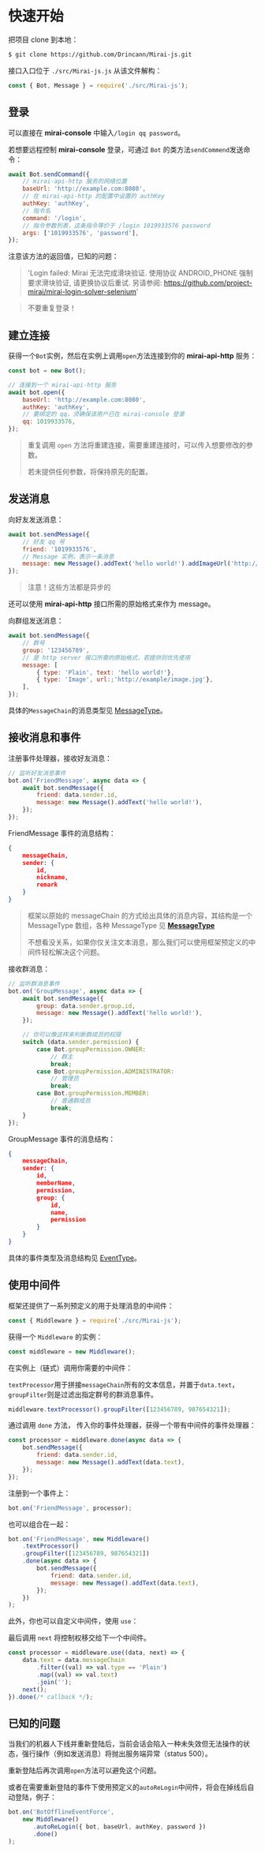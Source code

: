 # 快速开始

把项目 clone 到本地：

```bash
$ git clone https://github.com/Drincann/Mirai-js.git
```

接口入口位于 `./src/Mirai-js.js` 从该文件解构：

```js
const { Bot, Message } = require('./src/Mirai-js');
```



## 登录

可以直接在 **mirai-console** 中输入`/login qq password`。

若想要远程控制 **mirai-console** 登录，可通过 `Bot` 的类方法`sendCommend`发送命令：

```js
await Bot.sendCommand({
    // mirai-api-http 服务的网络位置
    baseUrl: 'http://example.com:8080',
    // 在 mirai-api-http 的配置中设置的 authKey
    authKey: 'authKey',
    // 指令名
    command: '/login',
    // 指令参数列表，这条指令等价于 /login 1019933576 password
    args: ['1019933576', 'password'],
});
```

注意该方法的返回值，已知的问题：

> 'Login failed: Mirai 无法完成滑块验证. 使用协议 ANDROID_PHONE 强制要求滑块验证, 请更换协议后重试. 另请参阅: https://github.com/project-mirai/mirai-login-solver-selenium'

> 不要重复登录！



## 建立连接

获得一个`Bot`实例，然后在实例上调用`open`方法连接到你的 **mirai-api-http** 服务：

```js
const bot = new Bot();

// 连接到一个 mirai-api-http 服务
await bot.open({
    baseUrl: 'http://example.com:8080',
    authKey: 'authKey',
    // 要绑定的 qq，须确保该用户已在 mirai-console 登录
    qq: 1019933576,
});
```

>  重复调用 `open` 方法将重建连接，需要重建连接时，可以传入想要修改的参数。
>
>  若未提供任何参数，将保持原先的配置。



## 发送消息

向好友发送消息：

```js
await bot.sendMessage({
    // 好友 qq 号
    friend: '1019933576',
    // Message 实例，表示一条消息
    message: new Message().addText('hello world!').addImageUrl('http://exapmle/image.jpg')，
});
```

> 注意！这些方法都是异步的

还可以使用 **mirai-api-http** 接口所需的原始格式来作为 message。

向群组发送消息：

```js
await bot.sendMessage({
    // 群号
    group: '123456789',
    // 是 http server 接口所需的原始格式，若提供则优先使用
    message: [
    	{ type: 'Plain', text: 'hello world!'},
        { type: 'Image', url:;'http://example/image.jpg'},
	],
});
```

具体的`MessageChain`的消息类型见 [MessageType](https://github.com/project-mirai/mirai-api-http/blob/master/docs/MessageType.md)。



## 接收消息和事件

注册事件处理器，接收好友消息：

```js
// 监听好友消息事件
bot.on('FriendMessage', async data => {
    await bot.sendMessage({
        friend: data.sender.id,
        message: new Message().addText('hello world!'),
    });
});
```

FriendMessage 事件的消息结构：

```json
{
    messageChain,
    sender: {
        id,
        nickname,
        remark
    }
}
```

> 框架以原始的 messageChain 的方式给出具体的消息内容，其结构是一个 MessageType 数组，各种 MessageType 见 **[MessageType](https://github.com/project-mirai/mirai-api-http/blob/master/docs/MessageType.md)**
>
> 不想看没关系，如果你仅关注文本消息，那么我们可以使用框架预定义的中间件轻松解决这个问题。

接收群消息：

```js
// 监听群消息事件
bot.on('GroupMessage', async data => {
    await bot.sendMessage({
        group: data.sender.group.id,
        message: new Message().addText('hello world!'),
    });

    // 你可以像这样来判断群成员的权限
    switch (data.sender.permission) {
        case Bot.groupPermission.OWNER:
            // 群主
            break;
        case Bot.groupPermission.ADMINISTRATOR:
            // 管理员
            break;
        case Bot.groupPermission.MEMBER:
            // 普通群成员
            break;
    }
});
```

GroupMessage 事件的消息结构：

```json
{
    messageChain,
    sender: {
        id,
        memberName,
        permission,
        group: {
            id,
            name,
            permission
        }
    }
}
```

具体的事件类型及消息结构见 [EventType](https://github.com/project-mirai/mirai-api-http/blob/master/docs/EventType.md)。



## 使用中间件

框架还提供了一系列预定义的用于处理消息的中间件：

```js
const { Middleware } = require('./src/Mirai-js');
```

获得一个 `Middleware` 的实例：

```js
const middleware = new Middleware();
```

在实例上（链式）调用你需要的中间件：

`textProcessor`用于拼接`messageChain`所有的文本信息，并置于`data.text`，`groupFilter`则是过滤出指定群号的群消息事件。

```js
middleware.textProcessor().groupFilter([123456789, 987654321]);
```

通过调用 `done` 方法， 传入你的事件处理器，获得一个带有中间件的事件处理器：

```js
const processor = middleware.done(async data => {
    bot.sendMessage({
        friend: data.sender.id,
        message: new Message().addText(data.text),
    });
});
```

注册到一个事件上：

```js
bot.on('FriendMessage', processor);
```

也可以组合在一起：

```js
bot.on('FriendMessage', new Middleware()
    .textProcessor()
    .groupFilter([123456789, 987654321])
    .done(async data => {
        bot.sendMessage({
            friend: data.sender.id,
            message: new Message().addText(data.text),
        });
    })
);
```

此外，你也可以自定义中间件，使用 `use`：

最后调用 `next` 将控制权移交给下一个中间件。

```js
const processor = middleware.use((data, next) => {
    data.text = data.messageChain
        .filter((val) => val.type == 'Plain')
        .map((val) => val.text)
        .join('');
    next();
}).done(/* callback */);
```



## 已知的问题

当我们的机器人下线并重新登陆后，当前会话会陷入一种未失效但无法操作的状态，强行操作（例如发送消息）将抛出服务端异常（status 500）。

重新登陆后再次调用`open`方法可以避免这个问题。

或者在需要重新登陆的事件下使用预定义的`autoReLogin`中间件，将会在掉线后自动登陆，例子：

```js
bot.on('BotOfflineEventForce',
    new Middleware()
       .autoReLogin({ bot, baseUrl, authKey, password })
       .done()
);
```
